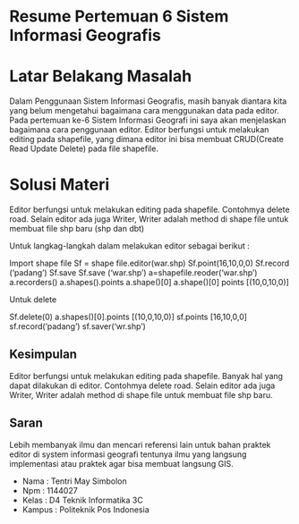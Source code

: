 # Resume Pertemuan 6 Sistem Informasi Geografis

# Latar Belakang Masalah

Dalam Penggunaan Sistem Informasi Geografis, masih banyak diantara kita yang belum mengetahui bagaimana cara menggunakan data pada editor. Pada pertemuan ke-6 Sistem Informasi Geografi ini saya akan menjelaskan bagaimana cara penggunaan editor. Editor berfungsi untuk melakukan editing pada shapefile, yang dimana editor ini bisa membuat CRUD(Create Read Update Delete) pada file shapefile.

# Solusi Materi

Editor berfungsi untuk melakukan editing pada shapefile. Contohmya delete road. Selain editor ada juga Writer, Writer adalah method di shape file untuk membuat file shp baru (shp dan dbt)

Untuk langkag-langkah dalam melakukan editor sebagai berikut :

Import shape file
Sf = shape file.editor(war.shp)
Sf.point(16,10,0,0)
Sf.record (‘padang’)
Sf.save
Sf.save (‘war.shp’)
a=shapefile.reoder(‘war.shp’)
a.recorders()
a.shapes().points
a.shape()[0]
a.shape()[0] points
[(10,0,10,0)]

Untuk delete

Sf.delete(0)
a.shapes()[0].points [(10,0,10,0)]
sf.points [16,10,0,0]
sf.record(‘padang’)
sf.saver(‘wr.shp’)

## Kesimpulan

Editor berfungsi untuk melakukan editing pada shapefile. Banyak hal yang dapat dilakukan di editor. Contohmya delete road. Selain editor ada juga Writer, Writer adalah method di shape file untuk membuat file shp baru.

## Saran

Lebih membanyak ilmu dan mencari referensi lain untuk bahan praktek editor di system informasi geografi tentunya ilmu yang langsung implementasi atau praktek agar bisa membuat langsung GIS.

* Nama : Tentri May Simbolon
* Npm : 1144027
* Kelas : D4 Teknik Informatika 3C
* Kampus : Politeknik Pos Indonesia